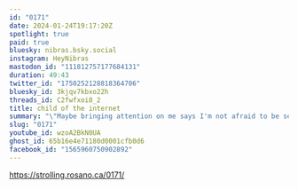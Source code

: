 ```yaml
---
id: "0171"
date: 2024-01-24T19:17:20Z
spotlight: true
paid: true
bluesky: nibras.bsky.social
instagram: HeyNibras
mastodon_id: "111812757177684131"
duration: 49:43
twitter_id: "1750252128818364706"
bluesky_id: 3kjqv7kbxo22h
threads_id: C2fwfxoi8_2
title: child of the internet
summary: "\"Maybe bringing attention on me says I'm not afraid to be seen.\""
slug: "0171"
youtube_id: wzoA2BkN0UA
ghost_id: 65b16e4e71180d0001cfb0d6
facebook_id: "1565960750902892"
---
```

https://strolling.rosano.ca/0171/
